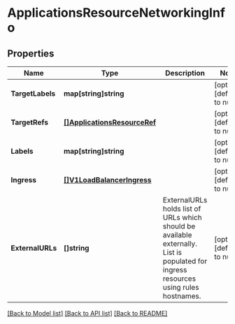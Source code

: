 # ApplicationsResourceNetworkingInfo

## Properties
Name | Type | Description | Notes
------------ | ------------- | ------------- | -------------
**TargetLabels** | **map[string]string** |  | [optional] [default to null]
**TargetRefs** | [**[]ApplicationsResourceRef**](applicationsResourceRef.md) |  | [optional] [default to null]
**Labels** | **map[string]string** |  | [optional] [default to null]
**Ingress** | [**[]V1LoadBalancerIngress**](v1LoadBalancerIngress.md) |  | [optional] [default to null]
**ExternalURLs** | **[]string** | ExternalURLs holds list of URLs which should be available externally. List is populated for ingress resources using rules hostnames. | [optional] [default to null]

[[Back to Model list]](../README.md#documentation-for-models) [[Back to API list]](../README.md#documentation-for-api-endpoints) [[Back to README]](../README.md)

